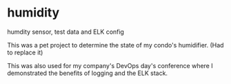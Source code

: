 # humidity
humdity sensor, test data and ELK config

This was a pet project to determine the state of my condo's humidifier. (Had to replace it)

This was also used for my company's DevOps day's conference where I demonstrated the benefits of logging and the ELK stack.

